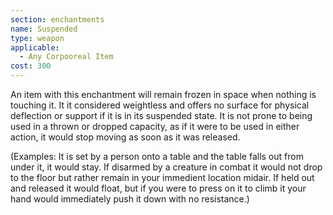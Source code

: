 ```yaml
---
section: enchantments
name: Suspended
type: weapon
applicable:
  - Any Corpooreal Item
cost: 300
---
```

An item with this enchantment will remain frozen in space when nothing is touching it. It it considered weightless and offers no surface for physical deflection or support if it is in its suspended state. It is not prone to being used in a thrown or dropped capacity, as if it were to be used in either action, it would stop moving as soon as it was released. 

(Examples: It is set by a person onto a table and the table falls out from under it, it would stay. If disarmed by a creature in combat it would not drop to the floor but rather remain in your immedient location midair. If held out and released it would float, but if you were to press on it to climb it your hand would immediately push it down with no resistance.)